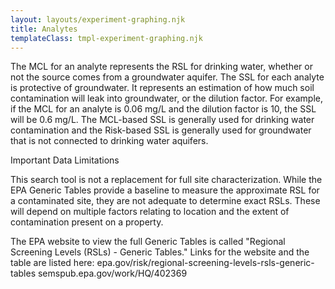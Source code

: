 ```yaml
---
layout: layouts/experiment-graphing.njk
title: Analytes
templateClass: tmpl-experiment-graphing.njk
---
```


The MCL for an analyte represents the RSL for drinking water, whether or not the source comes from a groundwater aquifer. The SSL for each analyte is protective of groundwater. It represents an estimation of how much soil contamination will leak into groundwater, or the dilution factor. For example, if the MCL for an analyte is 0.06 mg/L and the dilution factor is 10, the SSL will be 0.6 mg/L. The MCL-based SSL is generally used for drinking water contamination and the Risk-based SSL is generally used for groundwater that is not connected to drinking water aquifers.

Important Data Limitations

This search tool is not a replacement for full site characterization. While the EPA Generic Tables provide a baseline to measure the approximate RSL for a contaminated site, they are not adequate to determine exact RSLs. These will depend on multiple factors relating to location and the extent of contamination present on a property.

The EPA website to view the full Generic Tables is called "Regional Screening Levels (RSLs) - Generic Tables." Links for the website and the table are listed here:
epa.gov/risk/regional-screening-levels-rsls-generic-tables
semspub.epa.gov/work/HQ/402369

